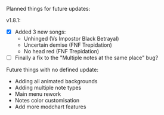 Planned things for future updates:
  
v1.8.1:  
- [X] Added 3 new songs:
  - Unhinged (Vs Impostor Black Betrayal)
  - Uncertain demise (FNF Trepidation)
  - No head red (FNF Trepidation)
- [ ] Finally a fix to the "Multiple notes at the same place" bug?

Future things with no defined update:
  - Adding all animated backgrounds
  - Adding multiple note types
  - Main menu rework
  - Notes color customisation
  - Add more modchart features
